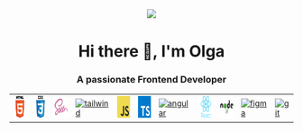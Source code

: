 <div align="center">
  <img src="https://media.giphy.com/media/v1.Y2lkPTc5MGI3NjExY3I0ZG1pbmttMnQ4dnpnYjY5ODdmaDU3YmllZWtzdWZ2aHdsZXVsZCZlcD12MV9pbnRlcm5hbF9naWZfYnlfaWQmY3Q9Zw/KGhpQ5NMoWKQurlHwI/giphy.gif" width="100"/>
</div>


<h1 align="center">Hi there 👋, I'm Olga</h1>
<h3 align="center">A passionate Frontend Developer</h3>

<table align="center">
  <tbody>
    <tr>
      <td>
        <a href="https://www.w3.org/html/" target="_blank" rel="noreferrer"> 
          <img src="https://raw.githubusercontent.com/devicons/devicon/master/icons/html5/html5-original-wordmark.svg" alt="html5" width="40" height="40"/> 
         </a> 
     </td>
     <td>
       <a href="https://www.w3schools.com/css/" target="_blank" rel="noreferrer"> 
        <img src="https://raw.githubusercontent.com/devicons/devicon/master/icons/css3/css3-original-wordmark.svg" alt="css3" width="40" height="40"/> 
       </a> 
     </td>
     <td>
       <a href="https://sass-lang.com" target="_blank" rel="noreferrer"> 
        <img src="https://raw.githubusercontent.com/devicons/devicon/master/icons/sass/sass-original.svg" alt="sass" width="40" height="40"/> 
       </a>
     </td>
     <td>
       <a href="https://tailwindcss.com/" target="_blank" rel="noreferrer"> 
        <img src="https://www.vectorlogo.zone/logos/tailwindcss/tailwindcss-icon.svg" alt="tailwind" width="40" height="40"/> 
       </a> 
     </td>
     <td>
        <a href="https://developer.mozilla.org/en-US/docs/Web/JavaScript" target="_blank" rel="noreferrer"> 
          <img src="https://raw.githubusercontent.com/devicons/devicon/master/icons/javascript/javascript-original.svg" alt="javascript" width="40" height="40"/> 
       </a> 
     </td>
     <td>
       <a href="https://www.typescriptlang.org/" target="_blank" rel="noreferrer"> 
        <img src="https://raw.githubusercontent.com/devicons/devicon/master/icons/typescript/typescript-original.svg" alt="typescript" width="40" height="40"/> 
       </a> 
     </td>
     <td>
        <a href="https://angular.io" target="_blank" rel="noreferrer"> 
        <img src="https://angular.io/assets/images/logos/angular/angular.svg" alt="angular" width="40" height="40"/> 
       </a> 
     </td>
     <td>
       <a href="https://reactjs.org/" target="_blank" rel="noreferrer"> 
        <img src="https://raw.githubusercontent.com/devicons/devicon/master/icons/react/react-original-wordmark.svg" alt="react" width="40" height="40"/> 
       </a> 
     </td>
     <td>
       <a href="https://nodejs.org" target="_blank" rel="noreferrer"> 
        <img src="https://raw.githubusercontent.com/devicons/devicon/master/icons/nodejs/nodejs-original-wordmark.svg" alt="nodejs" width="40" height="40"/>
       </a> 
     </td>
     <td>
       <a href="https://www.figma.com/" target="_blank" rel="noreferrer"> 
        <img src="https://www.vectorlogo.zone/logos/figma/figma-icon.svg" alt="figma" width="40" height="40"/> 
       </a> 
     </td>
     <td>
       <a href="https://git-scm.com/" target="_blank" rel="noreferrer"> 
        <img src="https://www.vectorlogo.zone/logos/git-scm/git-scm-icon.svg" alt="git" width="40" height="40"/> 
       </a> 
     </td>
    </tr>
  </tbody>
</table>

<!--
<p>
 <img align="left" src="https://github-readme-stats.vercel.app/api/top-langs?username=olgatorok&show_icons=true&locale=en&layout=compact" alt="olgatorok" />
</p>

<p>
 <img align="center" src="https://github-readme-stats.vercel.app/api?username=olgatorok&show_icons=true&locale=en" alt="olgatorok" />
</p>
-->
